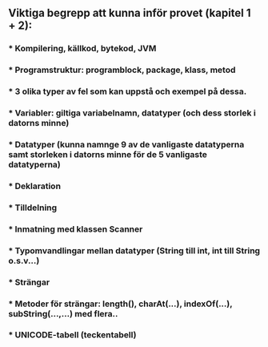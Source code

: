 ## Viktiga begrepp att kunna inför provet (kapitel 1 + 2):
###     * Kompilering, källkod, bytekod, JVM
###     * Programstruktur: programblock, package, klass, metod
###     * 3 olika typer av fel som kan uppstå och exempel på dessa.
###     * Variabler: giltiga variabelnamn, datatyper (och dess storlek i datorns minne)
###     * Datatyper (kunna namnge 9 av de vanligaste datatyperna samt storleken i datorns minne för de 5 vanligaste datatyperna)
###     * Deklaration
###     * Tilldelning
###     * Inmatning med klassen Scanner
###     * Typomvandlingar mellan datatyper (String till int, int till String o.s.v...)
###     * Strängar
###     * Metoder för strängar: length(), charAt(...), indexOf(...), subString(...,...) med flera..
###     * UNICODE-tabell (teckentabell)